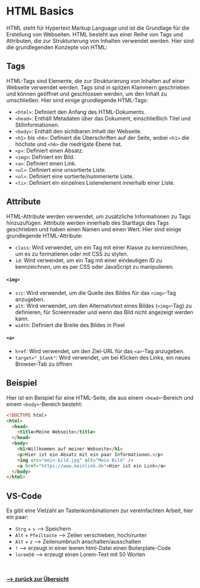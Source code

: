 # HTML Basics

HTML steht für Hypertext Markup Language und ist die Grundlage für die Erstellung von Webseiten. HTML besteht aus einer Reihe von Tags und Attributen, die zur Strukturierung von Inhalten verwendet werden. Hier sind die grundlegenden Konzepte von HTML:

## Tags

HTML-Tags sind Elemente, die zur Strukturierung von Inhalten auf einer Webseite verwendet werden. Tags sind in spitzen Klammern geschrieben und können geöffnet und geschlossen werden, um den Inhalt zu umschließen. Hier sind einige grundlegende HTML-Tags:

- `<html>`: Definiert den Anfang des HTML-Dokuments.
- `<head>`: Enthält Metadaten über das Dokument, einschließlich Titel und Stilinformationen.
- `<body>`: Enthält den sichtbaren Inhalt der Webseite.
- `<h1>` bis `<h6>`: Definiert die Überschriften auf der Seite, wobei `<h1>` die höchste und `<h6>` die niedrigste Ebene hat.
- `<p>`: Definiert einen Absatz.
- `<img>`: Definiert ein Bild.
- `<a>`: Definiert einen Link.
- `<ul>`: Definiert eine unsortierte Liste.
- `<ol>`: Definiert eine sortierte/nummerierte Liste.
- `<li>`: Definiert ein einzelnes Listenelement innerhalb einer Liste.

## Attribute

HTML-Attribute werden verwendet, um zusätzliche Informationen zu Tags hinzuzufügen. Attribute werden innerhalb des Starttags des Tags geschrieben und haben einen Namen und einen Wert. Hier sind einige grundlegende HTML-Attribute:

- `class`: Wird verwendet, um ein Tag mit einer Klasse zu kennzeichnen, um es zu formatieren oder mit CSS zu stylen.
- `id`: Wird verwendet, um ein Tag mit einer eindeutigen ID zu kennzeichnen, um es per CSS oder JavaScript zu manipulieren.

#### `<img>` 
- `src`: Wird verwendet, um die Quelle des Bildes für das `<img>`-Tag anzugeben.
- `alt`: Wird verwendet, um den Alternativtext eines Bildes (`<img>`-Tag) zu definieren, für Screenreader und wenn das Bild nicht angezeigt werden kann.
- `width`: Definiert die Breite des Bildes in Pixel
#### `<a>`
- `href`: Wird verwendet, um den Ziel-URL für das `<a>`-Tag anzugeben.
- `target="_blank"`: Wird verwendet, um bei Klicken des Links, ein neues Browser-Tab zu öffnen

## Beispiel

Hier ist ein Beispiel für eine HTML-Seite, die aus einem `<head>`-Bereich und einem `<body>`-Bereich besteht:

```html
<!DOCTYPE html>
<html>
  <head>
    <title>Meine Webseite</title>
  </head>
  <body>
    <h1>Willkommen auf meiner Webseite</h1>
    <p>Hier ist ein Absatz mit ein paar Informationen.</p>
    <img src="mein-bild.jpg" alt="Mein Bild" />
    <a href="https://www.meinlink.de">Hier ist ein Link</a>
  </body>
</html>
```
## VS-Code

Es gibt eine Vielzahl an Tastenkombinationen zur vereinfachten Arbeit, hier ein paar:
- `Strg` + `s` --> Speichern
- `Alt` + `Pfeiltaste` --> Zeilen verschieben, hoch/runter
- `Alt` + `z` --> Zeilenumbruch anschalten/ausschalten
- `!` --> erzeugt in einer leeren html-Datei einen Boilerplate-Code
- `lorem50` --> erzeugt einen Lorem-Text mit 50 Worten 

<br><br>
[**--> zurück zur Übersicht**](/README.md)
